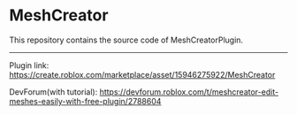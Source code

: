 # MeshCreator
This repository contains the source code of MeshCreatorPlugin.

---
Plugin link: https://create.roblox.com/marketplace/asset/15946275922/MeshCreator

DevForum(with tutorial): https://devforum.roblox.com/t/meshcreator-edit-meshes-easily-with-free-plugin/2788604
